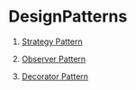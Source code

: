 # DesignPatterns

1. [Strategy Pattern](https://github.com/eviathan/DesignPatterns/tree/main/StrategyPattern)

2. [Observer Pattern](https://github.com/eviathan/DesignPatterns/tree/main/ObserverPattern)

2. [Decorator Pattern](https://github.com/eviathan/DesignPatterns/tree/main/DecoratorPattern)